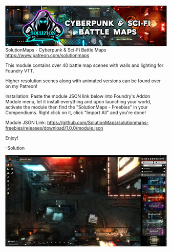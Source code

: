 ![alt text](SolFreeBanner.jpg)
SolutionMaps - Cyberpunk & Sci-Fi Battle Maps
https://www.patreon.com/solutionmaps

This module contains over 40 battle map scenes with walls and lighting for Foundry VTT.

Higher resolution scenes along with animated versions can be found over on my Patreon!


Installation:
Paste the module JSON link below into Foundry's Addon Module menu, let it install everything and upon launching your world, activate the module then find the "SolutionMaps - Freebies" in your Compendiums. Right click on it, click "Import All" and you're done!

Module JSON Link:
https://github.com/SolutionMaps/solutionmaps-freebies/releases/download/1.0.0/module.json

Enjoy!

-Solution

![alt text](Example.jpg)
